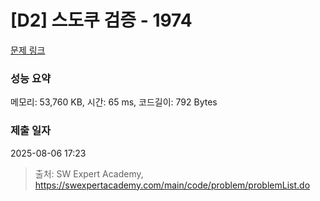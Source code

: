 # [D2] 스도쿠 검증 - 1974 

[문제 링크](https://swexpertacademy.com/main/code/problem/problemDetail.do?contestProbId=AV5Psz16AYEDFAUq) 

### 성능 요약

메모리: 53,760 KB, 시간: 65 ms, 코드길이: 792 Bytes

### 제출 일자

2025-08-06 17:23



> 출처: SW Expert Academy, https://swexpertacademy.com/main/code/problem/problemList.do